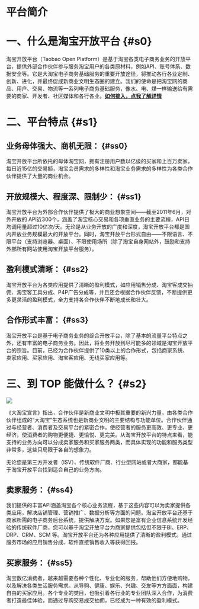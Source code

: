 # 平台简介

# **一、什么是淘宝开放平台** {#s0}

淘宝开放平台（Taobao Open Platform）是基于淘宝各类电子商务业务的开放平台，提供外部合作伙伴参与服务淘宝用户的各类原材料，例如API、账号体系、数据安全等。它是大淘宝电子商务基础服务的重要开放途径，将推动各行各业定制、创新、进化，并最终促成新商业文明生态圈的建立。我们的使命是把淘宝网的商品、用户、交易、物流等一系列电子商务基础服务，像水、电、煤一样输送给有需要的商家、开发者、社区媒体和各行各业。[**如何接入，点我了解详情**](https://console.open.taobao.com/dingWeb.htm?from=tophome&extend=%3fdocId%3d73%26docType%3d1)

# 二、平台特点 {#s1}

## **业务母体强大、商机无限：** {#ss0}

淘宝开放平台所依托的母体淘宝网，拥有注册用户数以亿级的买家和上百万卖家，每日近15亿的交易额，淘宝会员需求的多样性和淘宝业务需求的多样性为各类合作伙伴提供了大量的商业机会。

## **开放规模大、程度深、限制少：** {#ss1}

淘宝开放平台为外部合作伙伴提供了极大的商业想象空间——截至2011年6月，对外开放的 API近300个，涵盖了淘宝核心交易和各项垂直业务的主要流程，API日均调用量超过10亿次/天。无论是从业务开放的广度和深度，淘宝开放平台都是国内开放业务规模最大的开放平台。同时，淘宝开放平台形式自由——不限语言、不限平台（支持浏览器、桌面）、不限使用场所（除了淘宝自身网站外，鼓励和支持外部所有网站使用淘宝开放平台服务）。

## **盈利模式清晰：** {#ss2}

淘宝开放平台为各类应用提供了清晰的盈利模式，如应用销售分成、淘宝客成交抽佣、淘宝客工具分成、P4P广告分成等，并且还会根据合作伙伴反馈，不断提供更多更灵活的盈利模式，全力支持各合作伙伴不断地成长和壮大。

## **合作形式丰富：** {#ss3}

淘宝开放平台是基于电子商务业务的综合开放平台，除了基本的流量平台特点之外，还有丰富的电子商务业务。因此，将业务开放到尽可能多的领域是淘宝开放平台的宗旨。目前，已经为合作伙伴提供了10类以上的合作形式，包括商家系统、卖家应用、买家应用、淘宝客应用、无线买家应用等。

# **三、到 TOP 能做什么？** {#s2}

![](http://img01.taobaocdn.com/top/i1/T1oAmnXoh0XXaCwpjX.png)

《大淘宝宣言》指出，合作伙伴是新商业文明中极其重要的新兴力量，由各类合作伙伴组成的“大淘宝”生态系统也是新商业文明的主要结构与功能单位。合作伙伴通过与经营者、消费者及交易平台的紧密合作，使经营者的服务更高效、更专业、更经济，使消费者的购物更便捷、更愉悦、更完美。从淘宝开放平台的特点来看，能支持的业务方向可以分成卖家服务和买家服务两类，而具体实现的功能和服务类型非常多，这些只局限于各自的想象力。

无论您是第三方开发者（ISV）、传统软件厂商、行业型网站或者大商家，都能基于淘宝开放平台找到适合自己的业务方向。

## **卖家服务：** {#ss4}

我们提供的丰富API涵盖淘宝各个核心业务流程，基于这些内容可以为卖家提供各类应用，解决店铺管理、营销推广、数据分析等方面的问题。淘宝开放平台还基于商家所需的电子商务后台系统，提供解决方案。如果您是富有企业信息系统开发经验的传统软件厂商，您可以基于淘宝开放平台为商家提供包括但不限于BI、ERP、DRP、CRM、SCM 等。淘宝开放平台还为各种应用提供了清晰的盈利模式。通过服务市场的应用销售分成、软件直接销售收入等获得回报。

## 买家服务： {#ss5}

淘宝数亿消费者，越来越需要各种个性化、专业化的服务，帮助他们方便地购物，以及解决各类生活服务需求。从导购、健康、娱乐、兴趣、交友等方方面面，构建自由的买家应用。各个专业的类目，也吸引着各行业的专业团队深入合作，为消费者打造最佳体验，而通过导购交易成交抽佣，已经成为一种有效的盈利模式。


